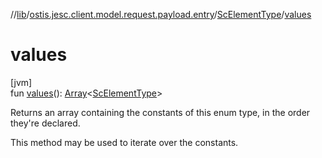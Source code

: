 //[lib](../../../index.md)/[ostis.jesc.client.model.request.payload.entry](../index.md)/[ScElementType](index.md)/[values](values.md)

# values

[jvm]\
fun [values](values.md)(): [Array](https://kotlinlang.org/api/latest/jvm/stdlib/kotlin/-array/index.html)&lt;[ScElementType](index.md)&gt;

Returns an array containing the constants of this enum type, in the order they're declared.

This method may be used to iterate over the constants.
